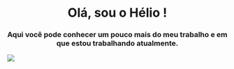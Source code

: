 <h1 align="center"> Olá, sou o Hélio ! </h1>
<h3 align="center"> Aqui você pode conhecer um pouco mais do meu trabalho e em que estou trabalhando atualmente. </h3>

<a href="mailto:heldut@gmail.com">
  <img align="left" src="https://img.shields.io/badge/Gmail-D14836?style=for-the-badge&logo=gmail&logoColor=white" style="max-width:50%;">
</a>




<br /><br /><br />

<!--
**Heldut/Heldut** is a ✨ _special_ ✨ repository because its `README.md` (this file) appears on your GitHub profile.

Here are some ideas to get you started:

- 🔭 I’m currently working on ...
- 🌱 I’m currently learning ...
- 👯 I’m looking to collaborate on ...
- 🤔 I’m looking for help with ...
- 💬 Ask me about ...
- 📫 How to reach me: ...
- 😄 Pronouns: ...
- ⚡ Fun fact: ...
-->

